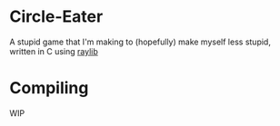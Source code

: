 # Circle-Eater
A stupid game that I'm making to (hopefully) make myself less stupid, written in C using [raylib](http://raylib.com)

# Compiling
WIP
